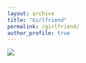 ```yaml
---
layout: archive
title: "Girlfriend"
permalink: /girlfriend/
author_profile: true
---
```


![](tangshitao.github.io/images/IMG_4682.JPG)